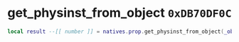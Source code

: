 # get_physinst_from_object `0xDB70DF0C`

```lua
local result --[[ number ]] = natives.prop.get_physinst_from_object(_object --[[ number ]])
```